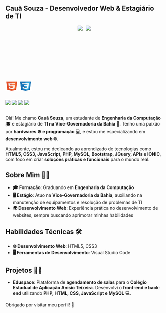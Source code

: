 ## Cauã Souza - Desenvolvedor Web & Estagiário de TI

<div style="display: flex; justify-content: center; gap: 10px;">
     <img height="160em" src="https://github-readme-stats.vercel.app/api?username=cauaszdev&show_icons=true&theme=chartreuse-dark"/>
     <img height="160em" src="https://github-readme-stats.vercel.app/api/top-langs/?username=anuraghazra&layout=compact&theme=chartreuse-dark"/>
</div>

<div style="display: inline_block"><br>
  <img align="center" alt="HTML" height="30" width="40" src="https://raw.githubusercontent.com/devicons/devicon/master/icons/html5/html5-original.svg">
  <img align="center" alt="CSS" height="30" width="40" src="https://raw.githubusercontent.com/devicons/devicon/master/icons/css3/css3-original.svg">
</div>
  
  ##
 
<div> 
  <a href="https://instagram.com/sz.07_" target="_blank"><img src="https://img.shields.io/badge/-Instagram-%23E4405F?style=for-the-badge&logo=instagram&logoColor=white" target="_blank"></a>
  <a href="mailto:cauaszdev@gmail.com"><img src="https://img.shields.io/badge/-Gmail-%23333?style=for-the-badge&logo=gmail&logoColor=white" target="_blank"></a>
  <a href="https://www.linkedin.com/in/cauaszdev" target="_blank"><img src="https://img.shields.io/badge/-LinkedIn-%230077B5?style=for-the-badge&logo=linkedin&logoColor=white" target="_blank"></a>  
  <a href="https://portfoliocauasouza.free.nf/?i=1" target="_blank"><img src="https://img.shields.io/badge/-Portfólio-%23007ACC?style=for-the-badge&logo=web&logoColor=white" target="_blank"></a>  
</div>

##
Olá! Me chamo **Cauã Souza**, um estudante de **Engenharia da Computação** 🎓 e estagiário de **TI na Vice-Governadoria da Bahia** 🏢. Tenho uma paixão por **hardwares ⚙️ e programação 💻**, e estou me especializando em **desenvolvimento web 🌐**.

Atualmente, estou me dedicando ao aprendizado de tecnologias como **HTML5, CSS3, JavaScript, PHP, MySQL, Bootstrap, JQuery, APIs e IONIC**, com foco em criar **soluções práticas e funcionais** para o mundo real.

## Sobre Mim 👨‍💻

- **🎓 Formação**: Graduando em **Engenharia da Computação**  
- **🖥️ Estágio**: Atuo na **Vice-Governadoria da Bahia**, auxiliando na manutenção de equipamentos e resolução de problemas de TI  
- **🌍 Desenvolvimento Web**: Experiência prática no desenvolvimento de websites, sempre buscando aprimorar minhas habilidades  

## Habilidades Técnicas 🛠️

- **🌐 Desenvolvimento Web**: HTML5, CSS3  
- **🖥️ Ferramentas de Desenvolvimento**: Visual Studio Code  

## Projetos 🧑‍💻

- **Eduspace**: Plataforma de **agendamento de salas** para o **Colégio Estadual de Aplicação Anísio Teixeira**. Desenvolvi o **front-end e back-end** utilizando **PHP, HTML, CSS, JavaScript e MySQL** 💻.  

Obrigado por visitar meu perfil! 🚀
